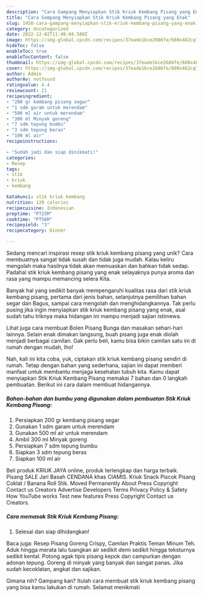 ```yaml
---
description: "Cara Gampang Menyiapkan Stik Kriuk Kembang Pisang yang Enak"
title: "Cara Gampang Menyiapkan Stik Kriuk Kembang Pisang yang Enak"
slug: 1458-cara-gampang-menyiapkan-stik-kriuk-kembang-pisang-yang-enak
category: Uncategorized
date: 2022-12-02T11:40:04.580Z
image: https://img-global.cpcdn.com/recipes/37eade1bce2686fe/680x482cq70/stik-kriuk-kembang-pisang-foto-resep-utama.jpg
hideToc: false
enableToc: true
enableTocContent: false
thumbnail: https://img-global.cpcdn.com/recipes/37eade1bce2686fe/680x482cq70/stik-kriuk-kembang-pisang-foto-resep-utama.jpg
cover: https://img-global.cpcdn.com/recipes/37eade1bce2686fe/680x482cq70/stik-kriuk-kembang-pisang-foto-resep-utama.jpg
author: Admin
authorAv: notfound
ratingvalue: 4.4
reviewcount: 21
recipeingredient:
- "200 gr kembang pisang segar"
- "1 sdm garam untuk merendam"
- "500 ml air untuk merendam"
- "300 ml Minyak goreng"
- "7 sdm tepung bumbu"
- "3 sdm tepung beras"
- "100 ml air"
recipeinstructions:

- "Sudah jadi dan siap dinikmati!"
categories:
- Resep
tags:
- stik
- kriuk
- kembang

katakunci: stik kriuk kembang 
nutrition: 120 calories
recipecuisine: Indonesian
preptime: "PT25M"
cooktime: "PT56M"
recipeyield: "3"
recipecategory: Dinner

---
```





Sedang mencari inspirasi resep stik kriuk kembang pisang yang unik? Cara membuatnya sangat tidak susah dan tidak juga mudah. Kalau keliru mengolah maka hasilnya tidak akan memuaskan dan bahkan tidak sedap. Padahal stik kriuk kembang pisang yang enak selayaknya punya aroma dan rasa yang mampu memancing selera Kita.





Banyak hal yang sedikit banyak mempengaruhi kualitas rasa dari stik kriuk kembang pisang, pertama dari jenis bahan, selanjutnya pemilihan bahan segar dan Bagus, sampai cara mengolah dan menghidangkannya. Tak perlu pusing jika ingin menyiapkan stik kriuk kembang pisang yang enak,      asal sudah tahu triknya maka hidangan ini mampu menjadi sajian istimewa.














Lihat juga cara membuat Bolen Pisang Bunga dan masakan sehari-hari lainnya. Selain enak dimakan langsung, buah pisang juga enak diolah menjadi berbagai camilan. Gak perlu beli, kamu bisa bikin camilan satu ini di rumah dengan mudah, lho!






Nah, kali ini kita coba, yuk, ciptakan stik kriuk kembang pisang sendiri di rumah. Tetap dengan bahan yang sederhana, sajian ini dapat memberi manfaat untuk membantu menjaga kesehatan tubuh kita. Kamu dapat menyiapkan Stik Kriuk Kembang Pisang memakai 7 bahan dan 0 langkah pembuatan. Berikut ini cara dalam membuat hidangannya.

<!--inarticleads1-->

##### Bahan-bahan dan bumbu yang digunakan dalam pembuatan Stik Kriuk Kembang Pisang:

1. Persiapkan 200 gr kembang pisang segar
1. Gunakan 1 sdm garam untuk merendam
1. Gunakan 500 ml air untuk merendam
1. Ambil 300 ml Minyak goreng
1. Persiapkan 7 sdm tepung bumbu
1. Siapkan 3 sdm tepung beras
1. Siapkan 100 ml air


Beli produk KRIUK JAYA online, produk terlengkap dan harga terbaik. Pisang SALE Jari Basah CENDANA khas CIAMIS. Kriuk Snack Piscok Pisang Coklat / Banana Roll Stik. Moved Permanently About Press Copyright Contact us Creators Advertise Developers Terms Privacy Policy &amp; Safety How YouTube works Test new features Press Copyright Contact us Creators. 

<!--inarticleads2-->

##### Cara memasak Stik Kriuk Kembang Pisang:


1. Selesai dan siap dihidangkan!

Baca juga: Resep Pisang Goreng Crispy, Camilan Praktis Teman Minum Teh. Aduk hingga merata lalu tuangkan air sedikit demi sedikit hingga teksturnya sedikit kental. Potong agak tipis pisang kepok dan campurkan dengan adonan tepung. Goreng di minyak yang banyak dan sangat panas. Jika sudah kecoklatan, angkat dan sajikan. 

Gimana nih? Gampang kan? Itulah cara membuat stik kriuk kembang pisang yang bisa kamu lakukan di rumah. Selamat menikmati
